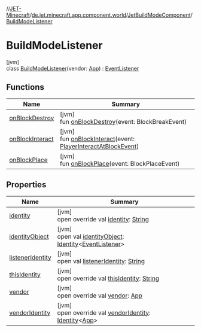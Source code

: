 //[JET-Minecraft](../../../../index.md)/[de.jet.minecraft.app.component.world](../../index.md)/[JetBuildModeComponent](../index.md)/[BuildModeListener](index.md)

# BuildModeListener

[jvm]\
class [BuildModeListener](index.md)(vendor: [App](../../../de.jet.minecraft.structure.app/-app/index.md)) : [EventListener](../../../de.jet.minecraft.structure.app.event/-event-listener/index.md)

## Functions

| Name | Summary |
|---|---|
| [onBlockDestroy](on-block-destroy.md) | [jvm]<br>fun [onBlockDestroy](on-block-destroy.md)(event: BlockBreakEvent) |
| [onBlockInteract](on-block-interact.md) | [jvm]<br>fun [onBlockInteract](on-block-interact.md)(event: [PlayerInteractAtBlockEvent](../../../de.jet.minecraft.runtime.event.interact/-player-interact-at-block-event/index.md)) |
| [onBlockPlace](on-block-place.md) | [jvm]<br>fun [onBlockPlace](on-block-place.md)(event: BlockPlaceEvent) |

## Properties

| Name | Summary |
|---|---|
| [identity](../../../de.jet.minecraft.tool.smart/-vendors-identifiable/identity.md) | [jvm]<br>open override val [identity](../../../de.jet.minecraft.tool.smart/-vendors-identifiable/identity.md): [String](https://kotlinlang.org/api/latest/jvm/stdlib/kotlin/-string/index.html) |
| [identityObject](../../../de.jet.minecraft.tool.timing.cooldown/-cooldown/index.md#-527806782%2FProperties%2F-726029290) | [jvm]<br>open val [identityObject](../../../de.jet.minecraft.tool.timing.cooldown/-cooldown/index.md#-527806782%2FProperties%2F-726029290): [Identity](../../../../../JET-Native/-j-e-t--native/de.jet.library.tool.smart.identification/-identity/index.md)&lt;[EventListener](../../../de.jet.minecraft.structure.app.event/-event-listener/index.md)&gt; |
| [listenerIdentity](../../../de.jet.minecraft.structure.app.event/-event-listener/listener-identity.md) | [jvm]<br>open val [listenerIdentity](../../../de.jet.minecraft.structure.app.event/-event-listener/listener-identity.md): [String](https://kotlinlang.org/api/latest/jvm/stdlib/kotlin/-string/index.html) |
| [thisIdentity](../../../de.jet.minecraft.structure.app.event/-event-listener/this-identity.md) | [jvm]<br>open override val [thisIdentity](../../../de.jet.minecraft.structure.app.event/-event-listener/this-identity.md): [String](https://kotlinlang.org/api/latest/jvm/stdlib/kotlin/-string/index.html) |
| [vendor](vendor.md) | [jvm]<br>open override val [vendor](vendor.md): [App](../../../de.jet.minecraft.structure.app/-app/index.md) |
| [vendorIdentity](../../../de.jet.minecraft.structure.app.event/-event-listener/vendor-identity.md) | [jvm]<br>open override val [vendorIdentity](../../../de.jet.minecraft.structure.app.event/-event-listener/vendor-identity.md): [Identity](../../../../../JET-Native/-j-e-t--native/de.jet.library.tool.smart.identification/-identity/index.md)&lt;[App](../../../de.jet.minecraft.structure.app/-app/index.md)&gt; |
